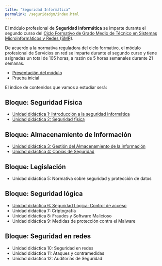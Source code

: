 ```yaml
---
title: "Seguridad Informática"
permalink: /seguridadgm/index.html
---
```


El módulo profesional de **Seguridad Informática** se imparte durante el segundo curso del [Ciclo Formativo de Grado Medio de Técnico en Sistemas Microinformáticos y Redes (SMR)](http://www.aapri.es/curriculo/fp/smr).

De acuerdo a la normativa reguladora del ciclo formativo, el módulo profesional de Servicios en red se imparte durante el segundo curso y tiene asignadas un total de 105 horas, a razón de 5 horas semanales durante 21 semanas.

* [Presentación del módulo](presentacion.html)
* [Prueba inicial](inicial.html)

El índice de contenidos que vamos a estudiar será:

## Bloque: Seguridad Física

* [Unidad didáctica 1: Introducción a la seguridad informática](u01)
* [Unidad didáctica 2: Seguridad física](u02)

## Bloque: Almacenamiento de Información

* [Unidad didáctica 3: Gestión del Almacenamiento de la información](u03)
* [Unidad didáctica 4: Copias de Seguridad](u04)

## Bloque: Legislación

* Unidad didáctica 5: Normativa sobre seguridad y protección de datos

## Bloque: Seguridad lógica

* [Unidad didáctica 6: Seguridad Lógica: Control de acceso](u06)
* Unidad didáctica 7: Criptografía
* Unidad didáctica 8: Fraudes y Software Malicioso
* Unidad didáctica 9: Medidas de protección contra el Malware

## Bloque: Seguridad en redes

* Unidad didáctica 10: Seguridad en redes
* Unidad didáctica 11: Ataques y contramedidas
* Unidad didáctica 12: Auditorías de Seguridad

